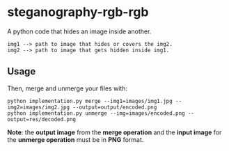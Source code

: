 # steganography-rgb-rgb

A python code that hides an image inside another. <br/>
```buildoutcfg
img1 --> path to image that hides or covers the img2.
img2 --> path to image that gets hidden inside img1.
```

## Usage

Then, merge and unmerge your files with:

```
python implementation.py merge --img1=images/img1.jpg --img2=images/img2.jpg --output=output/encoded.png
python implementation.py unmerge --img=images/encoded.png --output=res/decoded.png
```

**Note**: the **output image** from the **merge operation** and the **input image** for the **unmerge operation** must be in **PNG** format.
